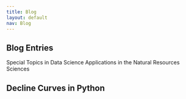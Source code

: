 ```yaml
---
title: Blog
layout: default
nav: Blog
---
```



## Blog Entries
Special Topics in Data Science Applications in the Natural Resources Sciences


## Decline Curves in Python